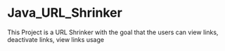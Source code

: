 # Java_URL_Shrinker
This Project is a URL Shrinker with the goal that the users can view links, deactivate links, view links usage
